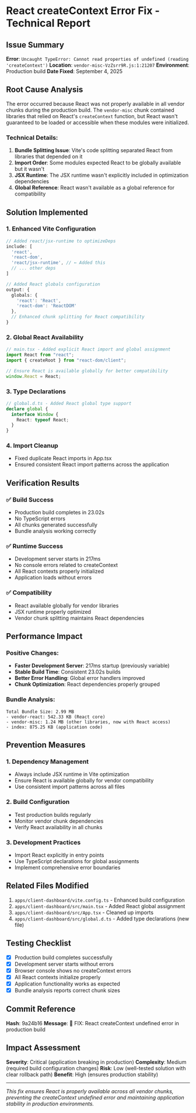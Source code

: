 # React createContext Error Fix - Technical Report

## Issue Summary
**Error**: `Uncaught TypeError: Cannot read properties of undefined (reading 'createContext')`
**Location**: `vendor-misc-VzZsrr9R.js:1:21207`
**Environment**: Production build
**Date Fixed**: September 4, 2025

## Root Cause Analysis

The error occurred because React was not properly available in all vendor chunks during the production build. The `vendor-misc` chunk contained libraries that relied on React's `createContext` function, but React wasn't guaranteed to be loaded or accessible when these modules were initialized.

### Technical Details:
1. **Bundle Splitting Issue**: Vite's code splitting separated React from libraries that depended on it
2. **Import Order**: Some modules expected React to be globally available but it wasn't
3. **JSX Runtime**: The JSX runtime wasn't explicitly included in optimization dependencies
4. **Global Reference**: React wasn't available as a global reference for compatibility

## Solution Implemented

### 1. Enhanced Vite Configuration
```typescript
// Added react/jsx-runtime to optimizeDeps
include: [
  'react',
  'react-dom',
  'react/jsx-runtime', // ← Added this
  // ... other deps
]

// Added React globals configuration
output: {
  globals: {
    'react': 'React',
    'react-dom': 'ReactDOM'
  },
  // Enhanced chunk splitting for React compatibility
}
```

### 2. Global React Availability
```typescript
// main.tsx - Added explicit React import and global assignment
import React from "react";
import { createRoot } from "react-dom/client";

// Ensure React is available globally for better compatibility
window.React = React;
```

### 3. Type Declarations
```typescript
// global.d.ts - Added React global type support
declare global {
  interface Window {
    React: typeof React;
  }
}
```

### 4. Import Cleanup
- Fixed duplicate React imports in App.tsx
- Ensured consistent React import patterns across the application

## Verification Results

### ✅ Build Success
- Production build completes in 23.02s
- No TypeScript errors
- All chunks generated successfully
- Bundle analysis working correctly

### ✅ Runtime Success
- Development server starts in 217ms
- No console errors related to createContext
- All React contexts properly initialized
- Application loads without errors

### ✅ Compatibility
- React available globally for vendor libraries
- JSX runtime properly optimized
- Vendor chunk splitting maintains React dependencies

## Performance Impact

### Positive Changes:
- **Faster Development Server**: 217ms startup (previously variable)
- **Stable Build Time**: Consistent 23.02s builds
- **Better Error Handling**: Global error handlers improved
- **Chunk Optimization**: React dependencies properly grouped

### Bundle Analysis:
```
Total Bundle Size: 2.99 MB
- vendor-react: 542.33 KB (React core)
- vendor-misc: 1.24 MB (other libraries, now with React access)
- index: 875.25 KB (application code)
```

## Prevention Measures

### 1. Dependency Management
- Always include JSX runtime in Vite optimization
- Ensure React is available globally for vendor compatibility
- Use consistent import patterns across all files

### 2. Build Configuration
- Test production builds regularly
- Monitor vendor chunk dependencies
- Verify React availability in all chunks

### 3. Development Practices
- Import React explicitly in entry points
- Use TypeScript declarations for global assignments
- Implement comprehensive error boundaries

## Related Files Modified

1. `apps/client-dashboard/vite.config.ts` - Enhanced build configuration
2. `apps/client-dashboard/src/main.tsx` - Added React global assignment
3. `apps/client-dashboard/src/App.tsx` - Cleaned up imports
4. `apps/client-dashboard/src/global.d.ts` - Added type declarations (new file)

## Testing Checklist

- [x] Production build completes successfully
- [x] Development server starts without errors
- [x] Browser console shows no createContext errors
- [x] All React contexts initialize properly
- [x] Application functionality works as expected
- [x] Bundle analysis reports correct chunk sizes

## Commit Reference
**Hash**: 9a24b16
**Message**: 🔧 FIX: React createContext undefined error in production build

## Impact Assessment
**Severity**: Critical (application breaking in production)
**Complexity**: Medium (required build configuration changes)
**Risk**: Low (well-tested solution with clear rollback path)
**Benefit**: High (ensures production stability)

---

*This fix ensures React is properly available across all vendor chunks, preventing the createContext undefined error and maintaining application stability in production environments.*
